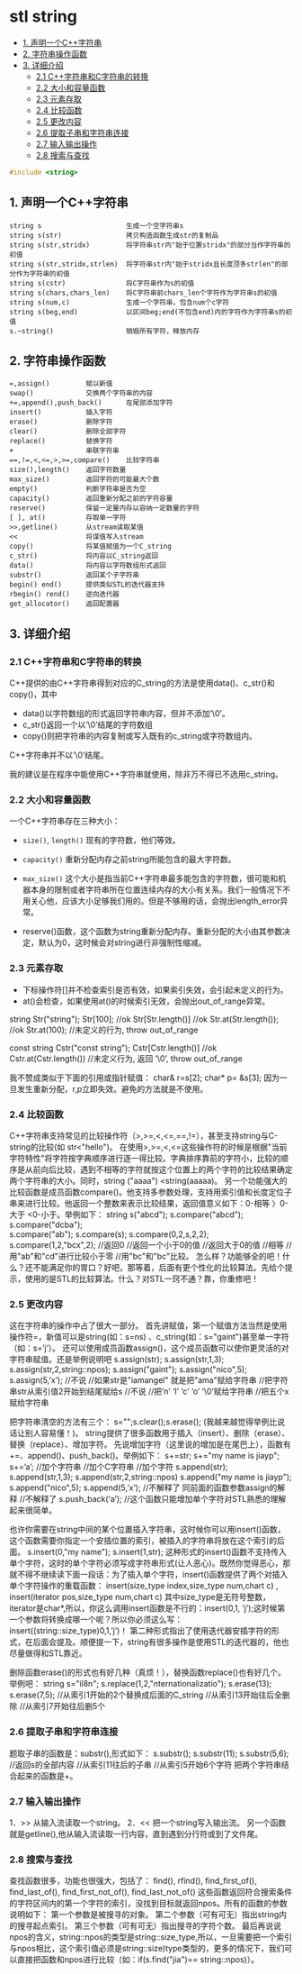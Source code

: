 # stl string

- [1. 声明一个C++字符串](#1-声明一个c字符串)
- [2. 字符串操作函数](#2-字符串操作函数)
- [3. 详细介绍](#3-详细介绍)
  - [2.1 C++字符串和C字符串的转换](#21-c字符串和c字符串的转换)
  - [2.2 大小和容量函数](#22-大小和容量函数)
  - [2.3 元素存取](#23-元素存取)
  - [2.4 比较函数](#24-比较函数)
  - [2.5 更改内容](#25-更改内容)
  - [2.6 提取子串和字符串连接](#26-提取子串和字符串连接)
  - [2.7 输入输出操作](#27-输入输出操作)
  - [2.8 搜索与查找](#28-搜索与查找)

```c++
#include <string>
```

## 1. 声明一个C++字符串

```text
string s                     生成一个空字符串s
string s(str)                拷贝构造函数生成str的复制品
string s(str,stridx)         将字符串str内"始于位置stridx"的部分当作字符串的初值
string s(str,stridx,strlen)  将字符串str内"始于stridx且长度顶多strlen"的部分作为字符串的初值
string s(cstr)               将C字符串作为s的初值
string s(chars,chars_len)    将C字符串前chars_len个字符作为字符串s的初值
string s(num,c)              生成一个字符串，包含num个c字符
string s(beg,end)            以区间beg;end(不包含end)内的字符作为字符串s的初值
s.~string()                  销毁所有字符，释放内存
```

## 2. 字符串操作函数

```text
=,assign()         赋以新值
swap()             交换两个字符串的内容
+=,append(),push_back()      在尾部添加字符
insert()           插入字符
erase()            删除字符
clear()            删除全部字符
replace()          替换字符
+                  串联字符串
==,!=,<,<=,>,>=,compare()    比较字符串  
size(),length()    返回字符数量
max_size()         返回字符的可能最大个数
empty()            判断字符串是否为空
capacity()         返回重新分配之前的字符容量
reserve()          保留一定量内存以容纳一定数量的字符
[ ], at()          存取单一字符
>>,getline()       从stream读取某值
<<                 将谋值写入stream
copy()             将某值赋值为一个C_string
c_str()            将内容以C_string返回
data()             将内容以字符数组形式返回
substr()           返回某个子字符串
begin() end()      提供类似STL的迭代器支持
rbegin() rend()    逆向迭代器
get_allocator()    返回配置器
```

## 3. 详细介绍

### 2.1 C++字符串和C字符串的转换

C++提供的由C++字符串得到对应的C_string的方法是使用data()、c_str()和copy()，其中

* data()以字符数组的形式返回字符串内容，但并不添加’\0’。
* c_str()返回一个以‘\0’结尾的字符数组
* copy()则把字符串的内容复制或写入既有的c_string或字符数组内。

C++字符串并不以’\0’结尾。

我的建议是在程序中能使用C++字符串就使用，除非万不得已不选用c_string。

### 2.2 大小和容量函数

一个C++字符串存在三种大小：

* `size()`, `length()`   现有的字符数，他们等效。
* `capacity()` 重新分配内存之前string所能包含的最大字符数。
* `max_size()` 这个大小是指当前C++字符串最多能包含的字符数，很可能和机器本身的限制或者字符串所在位置连续内存的大小有关系。我们一般情况下不用关心他，应该大小足够我们用的。但是不够用的话，会抛出length_error异常。

* reserve()函数，这个函数为string重新分配内存。重新分配的大小由其参数决定，默认为0，这时候会对string进行非强制性缩减。

### 2.3 元素存取

* 下标操作符[]并不检查索引是否有效，如果索引失效，会引起未定义的行为。
* at()会检查，如果使用at()的时候索引无效，会抛出out_of_range异常。

string Str("string");
Str[100];               //ok
Str[Str.length()]       //ok
Str.at(Str.length());   //ok
Str.at(100);            //未定义的行为, throw out_of_range

const string Cstr("const string");
Cstr[Cstr.length()]       //ok
Cstr.at(Cstr.length())    //未定义行为, 返回 ‘\0’, throw out_of_range

我不赞成类似于下面的引用或指针赋值：
char& r=s[2];
char* p= &s[3];
因为一旦发生重新分配，r,p立即失效。避免的方法就是不使用。

### 2.4 比较函数

C++字符串支持常见的比较操作符（>,>=,<,<=,==,!=），甚至支持string与C-string的比较(如 str<"hello")。
在使用>,>=,<,<=这些操作符的时候是根据"当前字符特性"将字符按字典顺序进行逐一得比较。字典排序靠前的字符小，比较的顺序是从前向后比较，遇到不相等的字符就按这个位置上的两个字符的比较结果确定两个字符串的大小。同时，string ("aaaa") <string(aaaaa)。
另一个功能强大的比较函数是成员函数compare()。他支持多参数处理，支持用索引值和长度定位子串来进行比较。他返回一个整数来表示比较结果，返回值意义如下：0-相等 〉0-大于 <0-小于。举例如下：
string s("abcd");
s.compare("abcd");  
s.compare("dcba");  
s.compare("ab");
s.compare(s);
s.compare(0,2,s,2,2);  
s.compare(1,2,"bcx",2);     //返回0
//返回一个小于0的值
//返回大于0的值
//相等
//用"ab"和"cd"进行比较小于零
//用"bc"和"bc"比较。
怎么样？功能够全的吧！什么？还不能满足你的胃口？好吧，那等着，后面有更个性化的比较算法。先给个提示，使用的是STL的比较算法。什么？对STL一窍不通？靠，你重修吧！

### 2.5 更改内容

这在字符串的操作中占了很大一部分。
首先讲赋值，第一个赋值方法当然是使用操作符=，新值可以是string(如：s=ns) 、c_string(如：s="gaint")甚至单一字符（如：s=’j’）。
还可以使用成员函数assign()，这个成员函数可以使你更灵活的对字符串赋值。还是举例说明吧
s.assign(str);
s.assign(str,1,3);
s.assign(str,2,string::npos);
s.assign("gaint");
s.assign("nico",5);
s.assign(5,’x’);     //不说
//如果str是"iamangel" 就是把"ama"赋给字符串
//把字符串str从索引值2开始到结尾赋给s
//不说
//把’n’ ‘I’ ‘c’ ‘o’ ‘\0’赋给字符串
//把五个x赋给字符串

把字符串清空的方法有三个：
s="";s.clear();s.erase();        (我越来越觉得举例比说话让别人容易懂！)。
string提供了很多函数用于插入（insert）、删除（erase）、替换（replace）、增加字符。
先说增加字符（这里说的增加是在尾巴上），函数有 +=、append()、push_back()。举例如下：
s+=str;
s+="my name is jiayp";
s+=’a’;     //加个字符串
//加个C字符串
//加个字符
s.append(str);
s.append(str,1,3);
s.append(str,2,string::npos)
s.append("my name is jiayp");
s.append("nico",5);
s.append(5,’x’);
//不解释了 同前面的函数参数assign的解释
//不解释了
s.push_back(‘a’);    //这个函数只能增加单个字符对STL熟悉的理解起来很简单。

也许你需要在string中间的某个位置插入字符串，这时候你可以用insert()函数，这个函数需要你指定一个安插位置的索引，被插入的字符串将放在这个索引的后面。
s.insert(0,"my name");
s.insert(1,str);
这种形式的insert()函数不支持传入单个字符，这时的单个字符必须写成字符串形式(让人恶心)。既然你觉得恶心，那就不得不继续读下面一段话：为了插入单个字符，insert()函数提供了两个对插入单个字符操作的重载函数：
insert(size_type index,size_type num,chart c) ,   insert(iterator pos,size_type num,chart c)
其中size_type是无符号整数，iterator是char*,所以，你这么调用insert函数是不行的：insert(0,1, ’j’);这时候第一个参数将转换成哪一个呢？所以你必须这么写：insert((string::size_type)0,1,’j’)！
第二种形式指出了使用迭代器安插字符的形式，在后面会提及。顺便提一下，string有很多操作是使用STL的迭代器的，他也尽量做得和STL靠近。

删除函数erase()的形式也有好几种（真烦！），替换函数replace()也有好几个。举例吧：
string s="il8n";
s.replace(1,2,"nternationalizatio");
s.erase(13);
s.erase(7,5);
//从索引1开始的2个替换成后面的C_string
//从索引13开始往后全删除
//从索引7开始往后删5个

### 2.6 提取子串和字符串连接

题取子串的函数是：substr(),形式如下：
s.substr();
s.substr(11);
s.substr(5,6);     //返回s的全部内容
//从索引11往后的子串
//从索引5开始6个字符
把两个字符串结合起来的函数是+。

### 2.7 输入输出操作

1．>> 从输入流读取一个string。
2．<< 把一个string写入输出流。
另一个函数就是getline(),他从输入流读取一行内容，直到遇到分行符或到了文件尾。

### 2.8 搜索与查找

查找函数很多，功能也很强大，包括了：
find(),  rfind(),  find_first_of(),  find_last_of(),  find_first_not_of(),  find_last_not_of()
这些函数返回符合搜索条件的字符区间内的第一个字符的索引，没找到目标就返回npos。所有的函数的参数说明如下：
第一个参数是被搜寻的对象。
第二个参数（可有可无）指出string内的搜寻起点索引。
第三个参数（可有可无）指出搜寻的字符个数。
最后再说说npos的含义，string::npos的类型是string::size_type,所以，一旦需要把一个索引与npos相比，这个索引值必须是string::size)type类型的，更多的情况下，我们可以直接把函数和npos进行比较（如：if(s.find("jia")== string::npos)）。
